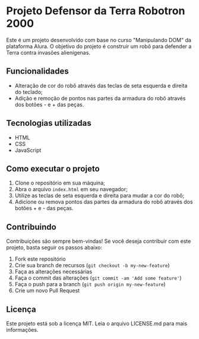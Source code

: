 # Projeto Defensor da Terra Robotron 2000

Este é um projeto desenvolvido com base no curso "Manipulando DOM" da plataforma Alura. O objetivo do projeto é construir um robô para defender a Terra contra invasões alienígenas.

## Funcionalidades

-   Alteração de cor do robô através das teclas de seta esquerda e direita do teclado;
-   Adição e remoção de pontos nas partes da armadura do robô através dos botões - e + das peças.

## Tecnologias utilizadas

-   HTML
-   CSS
-   JavaScript

## Como executar o projeto

1.  Clone o repositório em sua máquina;
2.  Abra o arquivo `index.html` em seu navegador;
3.  Utilize as teclas de seta esquerda e direita para mudar a cor do robô;
4.  Adicione ou remova pontos das partes da armadura do robô através dos botões + e - das peças.


## Contribuindo

Contribuições são sempre bem-vindas! Se você deseja contribuir com este projeto, basta seguir os passos abaixo:

1.  Fork este repositório
2.  Crie sua branch de recursos (`git checkout -b my-new-feature`)
3.  Faça as alterações necessárias
4.  Faça o commit das alterações (`git commit -am 'Add some feature'`)
5.  Faça o push para a branch (`git push origin my-new-feature`)
6.  Crie um novo Pull Request

## Licença

Este projeto está sob a licença MIT. Leia o arquivo LICENSE.md para mais informações.